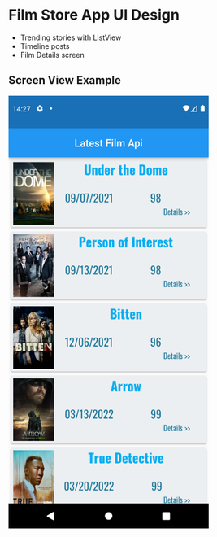 # Film Store App UI Design
* Trending stories with ListView
* Timeline posts
* Film Details screen

## Screen View Example
<img src="https://github.com/mkiziltay/Film_Store_UI_Design/blob/master/film-screen.png" alt = "Sample Screenview" width=394 height=851>

